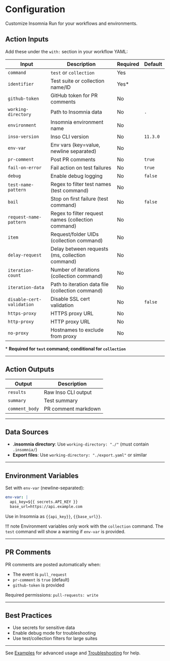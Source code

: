 # Configuration

Customize Insomnia Run for your workflows and environments.

## Action Inputs

Add these under the `with:` section in your workflow YAML:

| Input                   | Description                                          | Required | Default   |
|-------------------------|------------------------------------------------------|----------|-----------|
| `command`               | `test` or `collection`                              | Yes      |           |
| `identifier`            | Test suite or collection name/ID                    | Yes*     |           |
| `github-token`          | GitHub token for PR comments                        | No       |           |
| `working-directory`     | Path to Insomnia data                               | No       | `.`       |
| `environment`           | Insomnia environment name                           | No       |           |
| `inso-version`          | Inso CLI version                                    | No       | `11.3.0`  |
| `env-var`               | Env vars (key=value, newline separated)             | No       |           |
| `pr-comment`            | Post PR comments                                    | No       | `true`    |
| `fail-on-error`         | Fail action on test failures                        | No       | `true`    |
| `debug`                 | Enable debug logging                                | No       | `false`   |
| `test-name-pattern`     | Regex to filter test names (test command)           | No       |           |
| `bail`                  | Stop on first failure (test command)                | No       | `false`   |
| `request-name-pattern`  | Regex to filter request names (collection command)  | No       |           |
| `item`                  | Request/folder UIDs (collection command)            | No       |           |
| `delay-request`         | Delay between requests (ms, collection command)     | No       |           |
| `iteration-count`       | Number of iterations (collection command)           | No       |           |
| `iteration-data`        | Path to iteration data file (collection command)    | No       |           |
| `disable-cert-validation`| Disable SSL cert validation                        | No       | `false`   |
| `https-proxy`           | HTTPS proxy URL                                     | No       |           |
| `http-proxy`            | HTTP proxy URL                                      | No       |           |
| `no-proxy`              | Hostnames to exclude from proxy                     | No       |           |

\* **Required for `test` command; conditional for `collection`**

---

## Action Outputs

| Output         | Description                |
|----------------|---------------------------|
| `results`      | Raw Inso CLI output       |
| `summary`      | Test summary              |
| `comment_body` | PR comment markdown       |

---

## Data Sources

- **.insomnia directory**: Use `working-directory: "./"` (must contain `.insomnia/`)
- **Export files**: Use `working-directory: "./export.yaml"` or similar

---

## Environment Variables

Set with `env-var` (newline-separated):

```yaml
env-var: |
  api_key=${{ secrets.API_KEY }}
  base_url=https://api.example.com
```

Use in Insomnia as `{{api_key}}`, `{{base_url}}`.

!!! note
    Environment variables only work with the `collection` command. The `test` command will show a warning if `env-var` is provided.

---

## PR Comments

PR comments are posted automatically when:

- The event is `pull_request`
- `pr-comment` is `true` (default)
- `github-token` is provided

Required permissions: `pull-requests: write`

---

## Best Practices

- Use secrets for sensitive data
- Enable debug mode for troubleshooting
- Use test/collection filters for large suites

---

See [Examples](examples.md) for advanced usage and [Troubleshooting](troubleshooting.md) for help.
